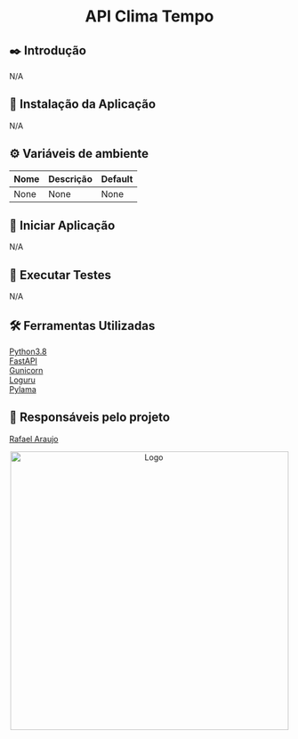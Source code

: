 <div align="center"><h1>API Clima Tempo</h1></div>


## ✒️ Introdução
N/A
## 🔌 Instalação da Aplicação
N/A
## ⚙️ Variáveis de ambiente
| Nome | Descrição | Default |
|-|-|-|
|None|None|None|
## 📀 Iniciar Aplicação
N/A

## 🧪 Executar Testes
N/A
## 🛠️ Ferramentas Utilizadas
<a href="https://docs.python.org/3.8/">Python3.8</a><br>
<a href="https://fastapi.tiangolo.com/">FastAPI</a><br>
<a href="https://gunicorn.org/">Gunicorn</a><br>
<a href="https://github.com/Delgan/loguru">Loguru</a><br>
<a href="https://pylama.readthedocs.io/en/latest/">Pylama</a><br>

## 🧔 Responsáveis pelo projeto
<p><a href="mailto:bsb.rafaelaraujo@gmail.com.br">Rafael Araujo</a></p>
<div align="center"><img width="500" alt="Logo" src="https://s3.amazonaws.com/sample-login/companies/avatars/000/003/383/original/gaivota_logo_oficial.png?1541450807"></div>
